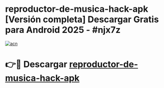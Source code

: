 # reproductor-de-musica-hack-apk  [Versión completa] Descargar Gratis para Android 2025 - #njx7z

[![acn](https://github.com/user-attachments/assets/0f9c940e-d8b0-45ae-aac7-cd30a18b3e1c)](https://apps.freeplayer.one?title=reproductor-de-musica-hack-apk&ref=9F)

# 👉🔴 Descargar [reproductor-de-musica-hack-apk](https://apps.freeplayer.one?title=reproductor-de-musica-hack-apk&ref=9F)